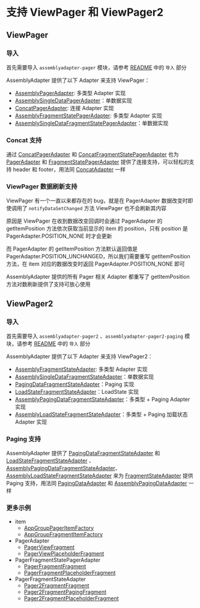 # 支持 ViewPager 和 ViewPager2

## ViewPager

### 导入

首先需要导入 `assemblyadapter-pager` 模块，请参考 [README] 中的 `导入` 部分

AssemblyAdapter 提供了以下 Adapter 来支持 ViewPager：

* [AssemblyPagerAdapter]: 多类型 Adapter 实现
* [AssemblySingleDataPagerAdapter]：单数据实现
* [ConcatPagerAdapter]: 连接 Adapter 实现
* [AssemblyFragmentStatePagerAdapter]: 多类型 Adapter 实现
* [AssemblySingleDataFragmentStatePagerAdapter]：单数据实现

### Concat 支持

通过 [ConcatPagerAdapter] 和 [ConcatFragmentStatePagerAdapter] 也为 [PagerAdapter]
和 [FragmentStatePagerAdapter] 提供了连接支持，可以轻松的支持 header 和 footer，用法同 [ConcatAdapter] 一样

### ViewPager 数据刷新支持

ViewPager 有一个一直以来都存在的 bug，就是在 PagerAdapter 数据改变时即使调用了 `notifyDataSetChanged` 方法 ViewPager 也不会刷新其内容

原因是 ViewPager 在收到数据改变回调时会通过 PagerAdapter 的 getItemPosition 方法依次获取当前显示的 item 的 position，只有 position
是 PagerAdapter.POSITION_NONE 时才会更新

而 PagerAdapter 的 getItemPosition 方法默认返回值是 PagerAdapter.POSITION_UNCHANGED，所以我们需要重写 getItemPosition 方法，在 item 对应的数据改变时返回 PagerAdapter.POSITION_NONE 即可

AssemblyAdapter 提供的所有 Pager 相关 Adapter 都重写了 getItemPosition 方法对数刷新提供了支持可放心使用

## ViewPager2

### 导入

首先需要导入 `assemblyadapter-pager2` 、`assemblyadapter-pager2-paging` 模块，请参考 [README] 中的 `导入` 部分

AssemblyAdapter 提供了以下 Adapter 来支持 ViewPager2：

* [AssemblyFragmentStateAdapter]: 多类型 Adapter 实现
* [AssemblySingleDataFragmentStateAdapter]：单数据实现
* [PagingDataFragmentStateAdapter]：Paging 实现
* [LoadStateFragmentStateAdapter]：LoadState 实现
* [AssemblyPagingDataFragmentStateAdapter]：多类型 + Paging Adapter 实现
* [AssemblyLoadStateFragmentStateAdapter]：多类型 + Paging 加载状态 Adapter 实现

### Paging 支持

AssemblyAdapter 提供了 [PagingDataFragmentStateAdapter] 和 [LoadStateFragmentStateAdapter]
、[AssemblyPagingDataFragmentStateAdapter]、[AssemblyLoadStateFragmentStateAdapter]
来为 [FragmentStateAdapter] 提供 Paging 支持，用法同 [PagingDataAdapter] 和  [AssemblyPagingDataAdapter] 一样

### 更多示例

* item
    * [AppGroupPagerItemFactory]
    * [AppGroupFragmentItemFactory]
* PagerAdapter
    * [PagerViewFragment]
    * [PagerViewPlaceholderFragment]
* PagerFragmentStatePagerAdapter
    * [PagerFragmentFragment]
    * [PagerFragmentPlaceholderFragment]
* PagerFragmentStateAdapter
    * [Pager2FragmentFragment]
    * [Pager2FragmentPagingFragment]
    * [Pager2FragmentPlaceholderFragment]

[AppGroupPagerItemFactory]: ../../sample/src/main/java/com/github/panpf/assemblyadapter/sample/item/pager/AppGroupPagerItemFactory.kt

[AppGroupFragmentItemFactory]: ../../sample/src/main/java/com/github/panpf/assemblyadapter/sample/item/pager/AppGroupFragmentItemFactory.kt

[PagerViewFragment]: ../../sample/src/main/java/com/github/panpf/assemblyadapter/sample/ui/pager/PagerViewFragment.kt

[PagerViewPlaceholderFragment]: ../../sample/src/main/java/com/github/panpf/assemblyadapter/sample/ui/pager/PagerViewPlaceholderFragment.kt

[PagerFragmentFragment]: ../../sample/src/main/java/com/github/panpf/assemblyadapter/sample/ui/pager/PagerFragmentFragment.kt

[PagerFragmentPlaceholderFragment]: ../../sample/src/main/java/com/github/panpf/assemblyadapter/sample/ui/pager/PagerFragmentPlaceholderFragment.kt

[Pager2FragmentFragment]: ../../sample/src/main/java/com/github/panpf/assemblyadapter/sample/ui/pager2/Pager2FragmentFragment.kt

[Pager2FragmentPagingFragment]: ../../sample/src/main/java/com/github/panpf/assemblyadapter/sample/ui/pager2/Pager2FragmentPagingFragment.kt

[Pager2FragmentPlaceholderFragment]: ../../sample/src/main/java/com/github/panpf/assemblyadapter/sample/ui/pager2/Pager2FragmentPlaceholderFragment.kt

[README]: ../../README.md

[AssemblyPagerAdapter]: ../../assemblyadapter-pager/src/main/java/com/github/panpf/assemblyadapter/pager/AssemblyPagerAdapter.kt

[AssemblySingleDataPagerAdapter]: ../../assemblyadapter-pager/src/main/java/com/github/panpf/assemblyadapter/pager/AssemblySingleDataPagerAdapter.kt

[ConcatPagerAdapter]: ../../assemblyadapter-pager/src/main/java/com/github/panpf/assemblyadapter/pager/ConcatPagerAdapter.kt

[ConcatFragmentStatePagerAdapter]: ../../assemblyadapter-pager/src/main/java/com/github/panpf/assemblyadapter/pager/ConcatFragmentStatePagerAdapter.kt

[AssemblySingleDataFragmentStatePagerAdapter]: ../../assemblyadapter-pager/src/main/java/com/github/panpf/assemblyadapter/pager/AssemblySingleDataFragmentStatePagerAdapter.kt

[AssemblyFragmentStatePagerAdapter]: ../../assemblyadapter-pager/src/main/java/com/github/panpf/assemblyadapter/pager/AssemblyFragmentStatePagerAdapter.kt

[AssemblyFragmentStateAdapter]: ../../assemblyadapter-pager2/src/main/java/com/github/panpf/assemblyadapter/pager2/AssemblyFragmentStateAdapter.kt

[AssemblySingleDataFragmentStateAdapter]: ../../assemblyadapter-pager2/src/main/java/com/github/panpf/assemblyadapter/pager2/AssemblySingleDataFragmentStateAdapter.kt

[PagingDataFragmentStateAdapter]: ../../assemblyadapter-pager2-paging/src/main/java/com/github/panpf/assemblyadapter/pager2/paging/PagingDataFragmentStateAdapter.kt

[LoadStateFragmentStateAdapter]: ../../assemblyadapter-pager2-paging/src/main/java/com/github/panpf/assemblyadapter/pager2/paging/LoadStateFragmentStateAdapter.kt

[AssemblyPagingDataFragmentStateAdapter]: ../../assemblyadapter-pager2-paging/src/main/java/com/github/panpf/assemblyadapter/pager2/paging/AssemblyPagingDataFragmentStateAdapter.kt

[AssemblyPagingDataFragmentStateAdapter]: ../../assemblyadapter-pager2-paging/src/main/java/com/github/panpf/assemblyadapter/pager2/paging/AssemblyPagingDataFragmentStateAdapter.kt

[AssemblyLoadStateFragmentStateAdapter]: ../../assemblyadapter-pager2-paging/src/main/java/com/github/panpf/assemblyadapter/pager2/paging/AssemblyLoadStateFragmentStateAdapter.kt

[AssemblyPagingDataAdapter]: ../../assemblyadapter-recycler-paging/src/main/java/com/github/panpf/assemblyadapter/recycler/paging/AssemblyPagingDataAdapter.kt

[PagerAdapter]: https://developer.android.google.cn/reference/androidx/viewpager/widget/PagerAdapter

[FragmentStatePagerAdapter]: https://developer.android.google.cn/reference/androidx/fragment/app/FragmentStatePagerAdapter

[FragmentStateAdapter]: https://developer.android.google.cn/reference/androidx/viewpager2/adapter/FragmentStateAdapter

[ConcatAdapter]: https://developer.android.google.cn/reference/androidx/recyclerview/widget/ConcatAdapter

[PagingDataAdapter]: https://developer.android.google.cn/reference/androidx/paging/PagingDataAdapter